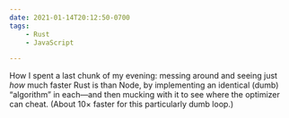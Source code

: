 ```yaml
---
date: 2021-01-14T20:12:50-0700
tags:
    - Rust
    - JavaScript

---
```


How I spent a last chunk of my evening: messing around and seeing just *how* much faster Rust is than Node, by implementing an identical (dumb) “algorithm” in each—and then mucking with it to see where the optimizer can cheat. (About 10× faster for this particularly dumb loop.)